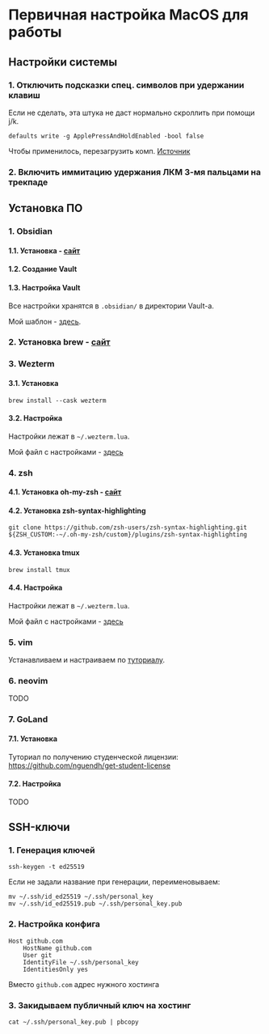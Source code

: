# Первичная настройка MacOS для работы

## Настройки системы 

### 1. Отключить подсказки спец. символов при удержании клавиш

Если не сделать, эта штука не даст нормально скроллить при помощи j/k.

```shell
defaults write -g ApplePressAndHoldEnabled -bool false
```

Чтобы применилось, перезагрузить комп. [Источник](https://qna.habr.com/q/1072884)

### 2. Включить иммитацию удержания ЛКМ 3-мя пальцами на трекпаде

## Установка ПО

### 1. Obsidian

#### 1.1. Установка - [сайт](https://obsidian.md/)
#### 1.2. Создание Vault

#### 1.3. Настройка Vault

Все настройки хранятся в `.obsidian/` в директории Vault-а.

Мой шаблон - [здесь](./obsidian-vault-template).
### 2. Установка brew - [сайт](https://brew.sh/)

### 3. Wezterm

#### 3.1. Установка 

```shell
brew install --cask wezterm
```

#### 3.2. Настройка

Настройки лежат в `~/.wezterm.lua`.

Мой файл с настройками - [здесь](./configs/wezterm-config/.wezterm.lua)

### 4. zsh

#### 4.1. Установка oh-my-zsh - [сайт](https://ohmyz.sh/#install)

#### 4.2. Установка zsh-syntax-highlighting

```shell
git clone https://github.com/zsh-users/zsh-syntax-highlighting.git ${ZSH_CUSTOM:-~/.oh-my-zsh/custom}/plugins/zsh-syntax-highlighting
```
#### 4.3. Установка tmux

```shell
brew install tmux
```

#### 4.4. Настройка

Настройки лежат в `~/.wezterm.lua`.

Мой файл с настройками - [здесь](./configs/zsh-config/.zshrc)

### 5. vim

Устанавливаем и настраиваем по [туториалу](./configs/vim-config).

### 6. neovim

TODO
### 7. GoLand

#### 7.1. Установка

Туториал по получению студенческой лицензии: https://github.com/nguendh/get-student-license
#### 7.2. Настройка

TODO

## SSH-ключи

### 1. Генерация ключей

```shell
ssh-keygen -t ed25519
```

Если не задали название при генерации, переименовываем:
```shell
mv ~/.ssh/id_ed25519 ~/.ssh/personal_key
mv ~/.ssh/id_ed25519.pub ~/.ssh/personal_key.pub
```
### 2. Настройка конфига

```shell
Host github.com
    HostName github.com
    User git
    IdentityFile ~/.ssh/personal_key
    IdentitiesOnly yes
```

Вместо `github.com` адрес нужного хостинга

### 3. Закидываем публичный ключ на хостинг

```shell
cat ~/.ssh/personal_key.pub | pbcopy
```

